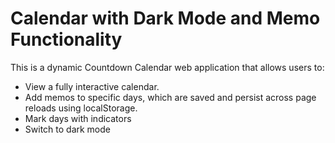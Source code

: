 # Calendar with Dark Mode and Memo Functionality
This is a dynamic Countdown Calendar web application that allows users to:

- View a fully interactive calendar.
- Add memos to specific days, which are saved and persist across page reloads using localStorage.
- Mark days with indicators
- Switch to dark mode
